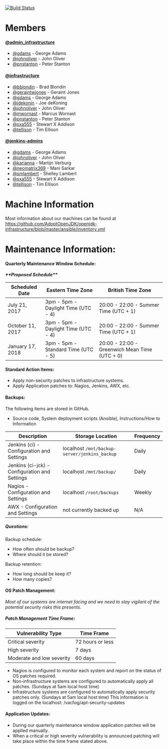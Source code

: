 [![Build Status](https://travis-ci.org/AdoptOpenJDK/openjdk-infrastructure.svg?branch=master)](https://travis-ci.org/AdoptOpenJDK/openjdk-infrastructure)
# Members

#### [@admin_infrastructure](https://github.com/orgs/AdoptOpenJDK/teams/admin_infrastructure)

- [@gdams](https://github.com/gdams) - George Adams
- [@johnoliver](https://github.com/johnoliver) - John Oliver
- [@pnstanton](https://github.com/pnstanton) - Peter Stanton

#### [@infrastructure](https://github.com/orgs/AdoptOpenJDK/teams/infrastructure)

- [@bblondin](https://github.com/bblondin) - Brad Blondin
- [@geraintwjones](https://github.com/geraintwjones) - Geraint Jones
- [@gdams](https://github.com/gdams) - George Adams
- [@jdekonin](https://github.com/jdekonin) - Joe deKoning
- [@johnoliver](https://github.com/johnoliver) - John Oliver
- [@mwornast](https://github.com/mwornast) - Marcus Wornast
- [@pnstanton](https://github.com/pnstanton) - Peter Stanton
- [@sxa555](https://github.com/sxa555) - Stewart X Addison
- [@tellison](https://github.com/tellison) - Tim Ellison

#### [@jenkins-admins](https://github.com/orgs/AdoptOpenJDK/teams/jenkins-admins)
- [@gdams](https://github.com/gdams) - George Adams
- [@johnoliver](https://github.com/johnoliver) - John Oliver
- [@karianna](https://github.com/karianna) - Martijn Verburg
- [@neomatrix369](https://github.com/neomatrix369) - Mani Sarkar
- [@smlambert](https://github.com/smlambert) - Shelley Lambert
- [@sxa555](https://github.com/sxa555) - Stewart X Addison
- [@tellison](https://github.com/tellison) - Tim Ellison

# Machine Information
Most information about our machines can be found at https://github.com/AdoptOpenJDK/openjdk-infrastructure/blob/master/ansible/inventory.yml

# Maintenance Information:

#### Quarterly Maintenance Window Schedule:

***\*\*Proposed Schedule\*\****

|  Scheduled Date | Eastern Time Zone | British Time Zone |
|---|---|--|
| July 21, 2017 | 3pm - 5pm - Daylight Time (UTC - 4) | 20:00 - 22:00 - Summer Time (UTC + 1) |
| October 11, 2017 | 3pm - 5pm - Daylight Time (UTC - 4) | 20:00 - 22:00 - Summer Time (UTC + 1) |
| January 17, 2018 | 3pm - 5pm - Standard Time (UTC - 5) | 20:00 - 22:00 - Greenwich Mean Time (UTC + 0) |


#### Standard Action Items:
- Apply non-security patches to infrastructure systems.
- Apply Application patches to: Nagios, Jenkins, AWX, etc.

#### Backups:
The following items are stored in GitHub.
- Source code, System deployment scripts (Ansible), Instructions/How to Information

|  Description | Storage Location | Frequency  |
|---|---|---|
| Jenkins (ci) - Configuration and Settings | localhost `/mnt/backup-server/jenkins_backup` | Daily |
| Jenkins (ci-jck) - Configuration and Settings | localhost `/mnt/backup/` | Daily |
| Nagios - Configuration and Settings | localhost `/root/backups` | Weekly |
| AWX - Configuration and Settings | not currently backed up | N/A |

##### Questions:
Backup schedule:
- How often should be backup?
- Where should it be stored?

Backup retention:
- How long should be keep it?
- How many copies?

#### OS Patch Management: 
*Most of our systems are internet facing and we need to stay vigilant of the potential security risks this presents.*

##### Patch Management Time Frame:
| Vulnerability Type | Time Frame|
|---|---|
| Critical severity | 72 hours or less |
| High severity | 7 days |
| Moderate and low severity | 60 days|

- Nagios is configured to monitor each system and report on the status of OS patches required.
- Non-infrastructure systems are configured to automatically apply all patches. (Sundays at 5am local host time)
- Infrastructure systems are configured to automatically apply security patches only. (Sundays at 5am local host time) This information is logged on the localhost: /var/log/apt-security-updates

#### Application Updates:
- During our quarterly maintenance window application patches will be applied manually.
- When a critical or high severity vulnerability is announced patching will take place within the time frame stated above.
